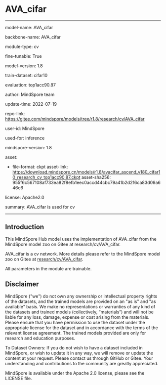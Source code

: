 # AVA_cifar

---

model-name: AVA_cifar

backbone-name: AVA_cifar

module-type: cv

fine-tunable: True

model-version: 1.8

train-dataset: cifar10

evaluation: top1acc90.87

author: MindSpore team

update-time: 2022-07-19

repo-link: <https://gitee.com/mindspore/models/tree/r1.8/research/cv/AVA_cifar>

user-id: MindSpore

used-for: inference

mindspore-version: 1.8

asset:

-
    file-format: ckpt
    asset-link: <https://download.mindspore.cn/models/r1.8/avacifar_ascend_v180_cifar10_research_cv_top1acc90.87.ckpt>
    asset-sha256: 955f6c567108af733ea82f8efb1eec0accd44cbc79a41b2d216ca83d09a646c6

license: Apache2.0

summary: AVA_cifar is used for cv

---

## Introduction

This MindSpore Hub model uses the implementation of AVA_cifar from the MindSpore model zoo on Gitee at research/cv/AVA_cifar.

AVA_cifar is a cv network. More details please refer to the MindSpore model zoo on Gitee at [research/cv/AVA_cifar](https://gitee.com/mindspore/models/blob/r1.8/research/cv/AVA_cifar/README.md).

All parameters in the module are trainable.

## Disclaimer

MindSpore ("we") do not own any ownership or intellectual property rights of the datasets, and the trained models are provided on an "as is" and "as available" basis. We make no representations or warranties of any kind of the datasets and trained models (collectively, “materials”) and will not be liable for any loss, damage, expense or cost arising from the materials. Please ensure that you have permission to use the dataset under the appropriate license for the dataset and in accordance with the terms of the relevant license agreement. The trained models provided are only for research and education purposes.

To Dataset Owners: If you do not wish to have a dataset included in MindSpore, or wish to update it in any way, we will remove or update the content at your request. Please contact us through GitHub or Gitee. Your understanding and contributions to the community are greatly appreciated.

MindSpore is available under the Apache 2.0 license, please see the LICENSE file.
